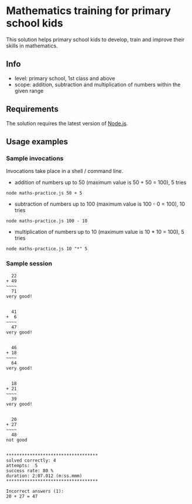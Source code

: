# Mathematics training for primary school kids
This solution helps primary school kids to develop, train and improve their skills in mathematics.

## Info
- level: primary school, 1st class and above
- scope: addition, subtraction and multiplication of numbers within the given range

## Requirements
The solution requires the latest version of [Node.js](https://nodejs.org).

## Usage examples

### Sample invocations
Invocations take place in a shell / command line.

* addition of numbers up to 50 (maximum value is 50 + 50 = 100), 5 tries
```
node maths-practice.js 50 + 5
```

* subtraction of numbers up to 100 (maximum value is 100 - 0 = 100), 10 tries
```
node maths-practice.js 100 - 10
```

* multiplication of numbers up to 10 (maximum value is 10 * 10 = 100), 5 tries
```
node maths-practice.js 10 "*" 5
```

### Sample session
```
  22
+ 49
~~~~
  71
very good!


  41
+  6
~~~~
  47
very good!


  46
+ 18
~~~~
  64
very good!


  18
+ 21
~~~~
  39
very good!


  20
+ 27
~~~~
  48
not good


***********************************
solved correctly: 4
attempts:  5
success rate: 80 %
duration: 2:07.012 (m:ss.mmm)
***********************************

Incorrect answers (1):
20 + 27 = 47
```

